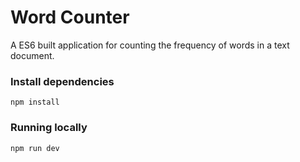 # Word Counter

A ES6 built application for counting the frequency of words in a text document. 

### Install dependencies

```
npm install
```

### Running locally
```
npm run dev
```
